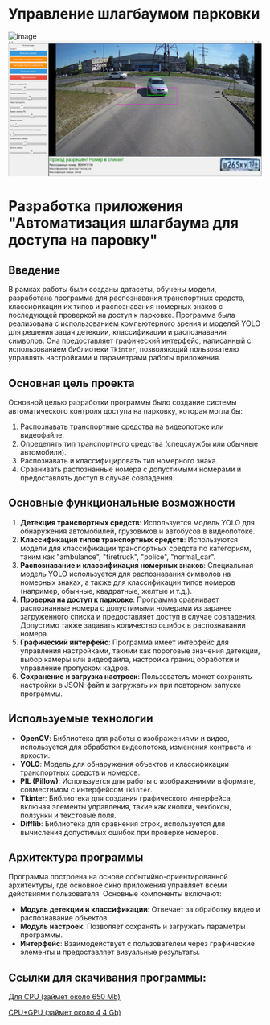 # Управление шлагбаумом парковки

![image](https://github.com/i-saw/Parking-entrance-management/blob/main/GIF.gif)
![image](https://github.com/i-saw/Parking-entrance-management/blob/main/22.png)

# Разработка приложения "Автоматизация шлагбаума для доступа на паровку"

## Введение

В рамках работы были созданы датасеты, обучены модели, разработана программа для распознавания транспортных средств, классификации их типов и распознавания номерных знаков с последующей проверкой на доступ к парковке. Программа была реализована с использованием компьютерного зрения и моделей YOLO для решения задач детекции, классификации и распознавания символов. Она предоставляет графический интерфейс, написанный с использованием библиотеки `Tkinter`, позволяющий пользователю управлять настройками и параметрами работы приложения.

## Основная цель проекта

Основной целью разработки программы было создание системы автоматического контроля доступа на парковку, которая могла бы:

1. Распознавать транспортные средства на видеопотоке или видеофайле.
2. Определять тип транспортного средства (спецслужбы или обычные автомобили).
3. Распознавать и классифицировать тип номерного знака.
4. Сравнивать распознанные номера с допустимыми номерами и предоставлять доступ в случае совпадения.

## Основные функциональные возможности

1. **Детекция транспортных средств**: Используется модель YOLO для обнаружения автомобилей, грузовиков и автобусов в видеопотоке.
2. **Классификация типов транспортных средств**: Используются модели для классификации транспортных средств по категориям, таким как "ambulance", "firetruck", "police", "normal_car".
3. **Распознавание и классификация номерных знаков**: Специальная модель YOLO используется для распознавания символов на номерных знаках, а также для классификации типов номеров (например, обычные, квадратные, желтые и т.д.).
4. **Проверка на доступ к парковке**: Программа сравнивает распознанные номера с допустимыми номерами из заранее загруженного списка и предоставляет доступ в случае совпадения. Допустимо также задавать количество ошибок в распознавании номера.
5. **Графический интерфейс**: Программа имеет интерфейс для управления настройками, такими как пороговые значения детекции, выбор камеры или видеофайла, настройка границ обработки и управление пропуском кадров.
6. **Сохранение и загрузка настроек**: Пользователь может сохранять настройки в JSON-файл и загружать их при повторном запуске программы.

## Используемые технологии

- **OpenCV**: Библиотека для работы с изображениями и видео, используется для обработки видеопотока, изменения контраста и яркости.
- **YOLO**: Модель для обнаружения объектов и классификации транспортных средств и номеров.
- **PIL (Pillow)**: Используется для работы с изображениями в формате, совместимом с интерфейсом `Tkinter`.
- **Tkinter**: Библиотека для создания графического интерфейса, включая элементы управления, такие как кнопки, чекбоксы, ползунки и текстовые поля.
- **Difflib**: Библиотека для сравнения строк, используется для вычисления допустимых ошибок при проверке номеров.

## Архитектура программы

Программа построена на основе событийно-ориентированной архитектуры, где основное окно приложения управляет всеми действиями пользователя. Основные компоненты включают:

- **Модуль детекции и классификации**: Отвечает за обработку видео и распознавание объектов.
- **Модуль настроек**: Позволяет сохранять и загружать параметры программы.
- **Интерфейс**: Взаимодействует с пользователем через графические элементы и предоставляет визуальные результаты.


## Ссылки для скачивания программы:
[Для CPU (займет около 650 Mb)](https://drive.google.com/drive/folders/1nTGw1Fqpv2WYll4p8UFNWZ9Djkig3S10?usp=drive_link) 

[CPU+GPU (займет около 4,4 Gb)](https://drive.google.com/drive/folders/1ZnXQ8oHEhfl4R9WDozDG6lXb9BpY9MTD?usp=drive_link)

